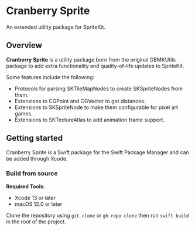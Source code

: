 # Cranberry Sprite

An extended utility package for SpriteKit.

## Overview

**Cranberry Sprite** is a utility package born from the original GBMKUtils package to add
extra functionality and quality-of-life updates to SpriteKit.

Some features include the following:

- Protocols for parsing SKTileMapNodes to create SKSpriteNodes from them.
- Extensions to CGPoint and CGVector to get distances.
- Extensions to SKSpriteNode to make them configurable for pixel art games.
- Extensions to SKTextureAtlas to add animation frame support.

## Getting started

Cranberry Sprite is a Swift package for the Swift Package Manager and can be added through
Xcode.

### Build from source

**Required Tools**:

- Xcode 13 or later
- macOS 12.0 or later

Clone the repository using `git clone` or `gh repo clone` then run `swift build` in the root
of the project.
